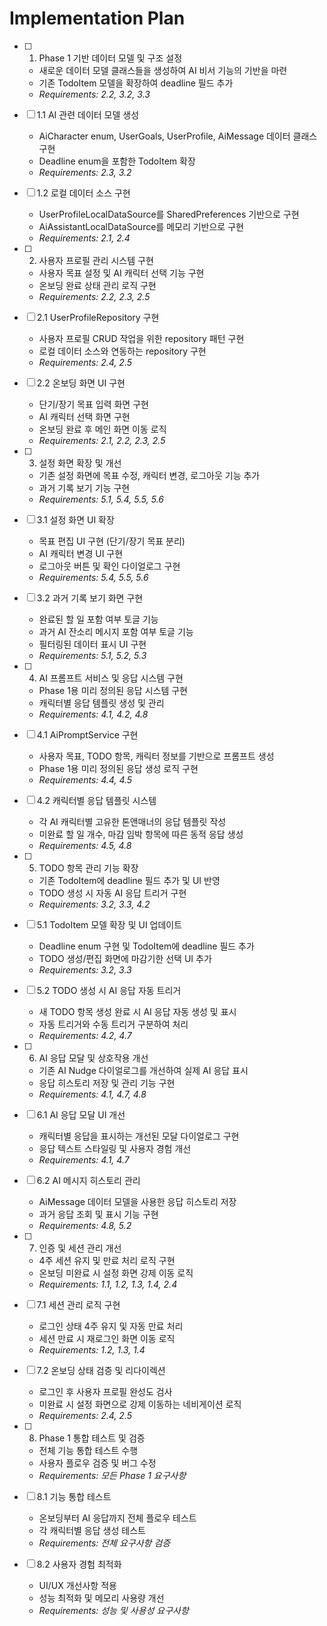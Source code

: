 # Implementation Plan

- [ ] 1. Phase 1 기반 데이터 모델 및 구조 설정
  - 새로운 데이터 모델 클래스들을 생성하여 AI 비서 기능의 기반을 마련
  - 기존 TodoItem 모델을 확장하여 deadline 필드 추가
  - _Requirements: 2.2, 3.2, 3.3_

- [ ] 1.1 AI 관련 데이터 모델 생성
  - AiCharacter enum, UserGoals, UserProfile, AiMessage 데이터 클래스 구현
  - Deadline enum을 포함한 TodoItem 확장
  - _Requirements: 2.3, 3.2_

- [ ] 1.2 로컬 데이터 소스 구현
  - UserProfileLocalDataSource를 SharedPreferences 기반으로 구현
  - AiAssistantLocalDataSource를 메모리 기반으로 구현
  - _Requirements: 2.1, 2.4_

- [ ] 2. 사용자 프로필 관리 시스템 구현
  - 사용자 목표 설정 및 AI 캐릭터 선택 기능 구현
  - 온보딩 완료 상태 관리 로직 구현
  - _Requirements: 2.2, 2.3, 2.5_

- [ ] 2.1 UserProfileRepository 구현
  - 사용자 프로필 CRUD 작업을 위한 repository 패턴 구현
  - 로컬 데이터 소스와 연동하는 repository 구현
  - _Requirements: 2.4, 2.5_

- [ ] 2.2 온보딩 화면 UI 구현
  - 단기/장기 목표 입력 화면 구현
  - AI 캐릭터 선택 화면 구현
  - 온보딩 완료 후 메인 화면 이동 로직
  - _Requirements: 2.1, 2.2, 2.3, 2.5_

- [ ] 3. 설정 화면 확장 및 개선
  - 기존 설정 화면에 목표 수정, 캐릭터 변경, 로그아웃 기능 추가
  - 과거 기록 보기 기능 구현
  - _Requirements: 5.1, 5.4, 5.5, 5.6_

- [ ] 3.1 설정 화면 UI 확장
  - 목표 편집 UI 구현 (단기/장기 목표 분리)
  - AI 캐릭터 변경 UI 구현
  - 로그아웃 버튼 및 확인 다이얼로그 구현
  - _Requirements: 5.4, 5.5, 5.6_

- [ ] 3.2 과거 기록 보기 화면 구현
  - 완료된 할 일 포함 여부 토글 기능
  - 과거 AI 잔소리 메시지 포함 여부 토글 기능
  - 필터링된 데이터 표시 UI 구현
  - _Requirements: 5.1, 5.2, 5.3_

- [ ] 4. AI 프롬프트 서비스 및 응답 시스템 구현
  - Phase 1용 미리 정의된 응답 시스템 구현
  - 캐릭터별 응답 템플릿 생성 및 관리
  - _Requirements: 4.1, 4.2, 4.8_

- [ ] 4.1 AiPromptService 구현
  - 사용자 목표, TODO 항목, 캐릭터 정보를 기반으로 프롬프트 생성
  - Phase 1용 미리 정의된 응답 생성 로직 구현
  - _Requirements: 4.4, 4.5_

- [ ] 4.2 캐릭터별 응답 템플릿 시스템
  - 각 AI 캐릭터별 고유한 톤앤매너의 응답 템플릿 작성
  - 미완료 할 일 개수, 마감 임박 항목에 따른 동적 응답 생성
  - _Requirements: 4.5, 4.8_

- [ ] 5. TODO 항목 관리 기능 확장
  - 기존 TodoItem에 deadline 필드 추가 및 UI 반영
  - TODO 생성 시 자동 AI 응답 트리거 구현
  - _Requirements: 3.2, 3.3, 4.2_

- [ ] 5.1 TodoItem 모델 확장 및 UI 업데이트
  - Deadline enum 구현 및 TodoItem에 deadline 필드 추가
  - TODO 생성/편집 화면에 마감기한 선택 UI 추가
  - _Requirements: 3.2, 3.3_

- [ ] 5.2 TODO 생성 시 AI 응답 자동 트리거
  - 새 TODO 항목 생성 완료 시 AI 응답 자동 생성 및 표시
  - 자동 트리거와 수동 트리거 구분하여 처리
  - _Requirements: 4.2, 4.7_

- [ ] 6. AI 응답 모달 및 상호작용 개선
  - 기존 AI Nudge 다이얼로그를 개선하여 실제 AI 응답 표시
  - 응답 히스토리 저장 및 관리 기능 구현
  - _Requirements: 4.1, 4.7, 4.8_

- [ ] 6.1 AI 응답 모달 UI 개선
  - 캐릭터별 응답을 표시하는 개선된 모달 다이얼로그 구현
  - 응답 텍스트 스타일링 및 사용자 경험 개선
  - _Requirements: 4.1, 4.7_

- [ ] 6.2 AI 메시지 히스토리 관리
  - AiMessage 데이터 모델을 사용한 응답 히스토리 저장
  - 과거 응답 조회 및 표시 기능 구현
  - _Requirements: 4.8, 5.2_

- [ ] 7. 인증 및 세션 관리 개선
  - 4주 세션 유지 및 만료 처리 로직 구현
  - 온보딩 미완료 시 설정 화면 강제 이동 로직
  - _Requirements: 1.1, 1.2, 1.3, 1.4, 2.4_

- [ ] 7.1 세션 관리 로직 구현
  - 로그인 상태 4주 유지 및 자동 만료 처리
  - 세션 만료 시 재로그인 화면 이동 로직
  - _Requirements: 1.2, 1.3, 1.4_

- [ ] 7.2 온보딩 상태 검증 및 리다이렉션
  - 로그인 후 사용자 프로필 완성도 검사
  - 미완료 시 설정 화면으로 강제 이동하는 네비게이션 로직
  - _Requirements: 2.4, 2.5_

- [ ] 8. Phase 1 통합 테스트 및 검증
  - 전체 기능 통합 테스트 수행
  - 사용자 플로우 검증 및 버그 수정
  - _Requirements: 모든 Phase 1 요구사항_

- [ ] 8.1 기능 통합 테스트
  - 온보딩부터 AI 응답까지 전체 플로우 테스트
  - 각 캐릭터별 응답 생성 테스트
  - _Requirements: 전체 요구사항 검증_

- [ ] 8.2 사용자 경험 최적화
  - UI/UX 개선사항 적용
  - 성능 최적화 및 메모리 사용량 개선
  - _Requirements: 성능 및 사용성 요구사항_
